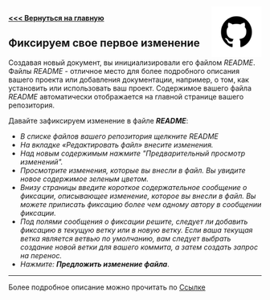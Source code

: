 <img src="pngwing.png" alt="Logo" width="100" align="right" />

**[<<< Вернуться на главную](./Start_File.md)**

## Фиксируем свое первое изменение

Создавая новый документ, вы инициализировали его файлом *README*. Файлы *README* - отличное место для более подробного описания вашего проекта или добавления документации, например, о том, как установить или использовать ваш проект. Содержимое вашего файла *README* автоматически отображается на главной странице вашего репозитория.

Давайте зафиксируем изменение в файле ***README***:

- *В списке файлов вашего репозитория щелкните README*
- *На вкладке «Редактировать файл» внесите изменения.*
- *Над новым содержимым нажмите "Предварительный просмотр изменений".*
- *Просмотрите изменения, которые вы внесли в файл. Вы увидите новое содержимое зеленым цветом.*
- *Внизу страницы введите короткое содержательное сообщение о фиксации, описывающее изменение, которое вы внесли в файл. Вы можете приписать фиксацию более чем одному автору в сообщении фиксации.*
- *Под полями сообщения о фиксации решите, следует ли добавить фиксацию в текущую ветку или в новую ветку. Если ваша текущая ветка является ветвью по умолчанию, вам следует выбрать создание новой ветки для вашего коммита, а затем создать запрос на перенос.*
- *Нажмите: **Предложить изменение файла***.

---

Более подробное описание можно прочитать по [Ссылке](https://docs.github.com/en/github/getting-started-with-github/create-a-repo#commit-your-first-change)